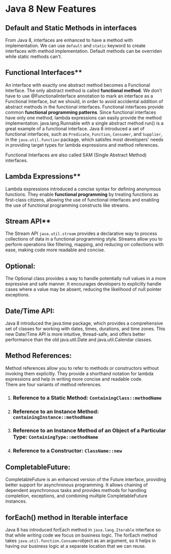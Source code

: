 # Java 8 New Features

## Default and Static Methods in interfaces
From Java 8, interfaces are enhanced to have a method with implementation. We can use `default` and `static` keyword to create interfaces with method implementation. Default methods can be overriden while static methods can't.

## Functional Interfaces**
An interface with exactly one abstract method becomes a Functional Interface. The only abstract method is called **functional method**. We don’t have to use @FunctionalInterface annotation to mark an interface as a Functional Interface, but we should, in order to avoid accidental addition of abstract methods in the functional interfaces. Functional interfaces provide common **functional programming patterns**. Since functional interfaces have only one method, lambda expressions can easily provide the method implementation.
java.lang.Runnable with a single abstract method run() is a great example of a functional interface.
Java 8 introduced a set of functional interfaces, such as `Predicate`, `Function`, `Consumer`, and `Supplier`, in the `java.util.function` package, which satisfes most developers' needs in providing target types for lambda expressions and method references.

Functional Interfaces are also called SAM (Single Abstract Method) interfaces.

## Lambda Expressions**
Lambda expressions introduced a concise syntax for defining anonymous functions. They enable **functional programming** by treating functions as first-class citizens, allowing the use of functional interfaces and enabling the use of functional programming constructs like streams.
    
## Stream API**
The Stream API `java.util.stream` provides a declarative way to process collections of data in a functional programming style. Streams allow you to perform operations like filtering, mapping, and reducing on collections with ease, making code more readable and concise.
    
## Optional:
The Optional class provides a way to handle potentially null values in a more expressive and safe manner. It encourages developers to explicitly handle cases where a value may be absent, reducing the likelihood of null pointer exceptions.
    
## Date/Time API:
Java 8 introduced the java.time package, which provides a comprehensive set of classes for working with dates, times, durations, and time zones. This new Date/Time API is more intuitive, thread-safe, and offers better performance than the old java.util.Date and java.util.Calendar classes.
    
## Method References: 
Method references allow you to refer to methods or constructors without invoking them explicitly. They provide a shorthand notation for lambda expressions and help in writing more concise and readable code.   
There are four variants of method references.

 1. ### Reference to a Static Method: `ContainingClass::methodName`
 2. ### Reference to an Instance Method: `containingInstance::methodName`
 3. ### Reference to an Instance Method of an Object of a Particular Type: `ContainingType::methodName`
 4. ### Reference to a Constructor: `ClassName::new`

    
## CompletableFuture: 
CompletableFuture is an enhanced version of the Future interface, providing better support for asynchronous programming. It allows chaining of dependent asynchronous tasks and provides methods for handling completion, exceptions, and combining multiple CompletableFuture instances.

## forEach() method in Iterable interface
Java 8 has introduced forEach method in `java.lang.Iterable` interface so that while writing code we focus on business logic. The forEach method takes `java.util.function.Consumer`object as an argument, so it helps in having our business logic at a separate location that we can reuse.
<!--stackedit_data:
eyJoaXN0b3J5IjpbLTEwMjM5NjQ0OTQsLTc0NjgyOTUxOCwtNj
k3MTMzMzQ1LC0xNzQ4MzA4ODQsLTE1NTM2NDM0OTAsNDUxOTE4
NDgwLC0xMjMzMjg5NjUsLTIzOTAyMDIyOSwxMDU4NzE1NTk1LD
MyNDM0MjE0MSw3ODU3NjQ5MywtMTcwMzYyNTA1MSwzMzU3ODkz
LC0xMTYzNzY1NzE3LC0xMzg5MDczMTk1LDg1MTc0NzQwMCwtMT
gxNDAyMzU2LC0xNzAyMTY1OTM5LDIwOTMxMDY2MjcsMTkwMDEw
ODY5MV19
-->